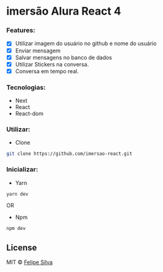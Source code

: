 # imersão Alura React 4

### Features:
  - [x] Utilizar imagem do usuário no github e nome do usuário
  - [x] Enviar mensagem 
  - [x] Salvar mensagens no banco de dados
  - [x] Utilizar Stickers na conversa.
  - [x] Conversa em tempo real.

### Tecnologias:

- Next
- React
- React-dom

### Utilizar:

- Clone

```bash
git clone https://github.com/imersao-react.git
```

### Inicializar:

- Yarn

```bash
yarn dev
```

OR

- Npm

```bash
npm dev
```

## License

MIT © [Felipe Silva](https://linkedin/in/feliper-silva)
